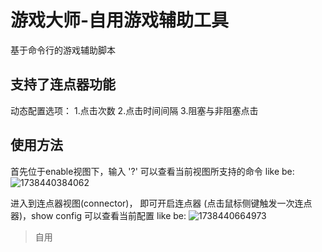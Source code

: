 # 游戏大师-自用游戏辅助工具
基于命令行的游戏辅助脚本

## 支持了连点器功能
  动态配置选项：
    1.点击次数
    2.点击时间间隔
    3.阻塞与非阻塞点击

## 使用方法
  首先位于enable视图下，输入 '?' 可以查看当前视图所支持的命令 
  like be:
  ![1738440384062](https://github.com/user-attachments/assets/917279d3-dba4-480d-8017-47ad80c6eec0)

  进入到连点器视图(connector)， 即可开启连点器 (点击鼠标侧键触发一次连点器)，show config 可以查看当前配置
  like be:
  ![1738440664973](https://github.com/user-attachments/assets/a92a9f9e-f891-4008-a9df-a06c9a38504e)
  
>自用
